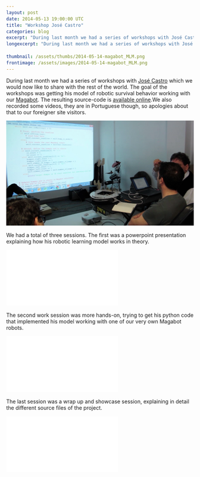 ```yaml
---
layout: post
date: 2014-05-13 19:00:00 UTC
title: "Workshop José Castro"
categories: blog
excerpt: "During last month we had a series of workshops with José Castro which we would now like to share with the rest of the world."
longexcerpt: "During last month we had a series of workshops with José Castro which we would now like to share with the rest of the world."

thumbnail: /assets/thumbs/2014-05-14-magabot_MLM.png
frontimage: /assets/images/2014-05-14-magabot_MLM.png
---
```


During last month we had a series of workshops with <a href="https://sites.google.com/site/josefgfcastro/">José Castro</a> which we would now like to share with the rest of the world. The goal of the workshops was getting his model of robotic survival behavior working with our <a href="http://magabot.cc">Magabot</a>. The resulting source-code is <a href="https://github.com/artica/MLM-Logic-Machine-Magabot">available online</a>.We also recorded some videos, they are in Portuguese though, so apologies about that to our foreigner site visitors. 

<img class="postimage" src="/assets/images/2014-05-14-magabot_MLM.png"/>

We had a total of three sessions. The first was a powerpoint presentation explaining how his robotic learning model works in theory.

<div class="video-container"><iframe src="//www.youtube.com/embed/oyfjAtc0_KA" frameborder="0" allowfullscreen></iframe></div>

The second work session was more hands-on, trying to get his python code that implemented his model working with one of our very own Magabot robots.

<div class="video-container"><iframe src="//www.youtube.com/embed/dCedfG5GePM" frameborder="0" allowfullscreen></iframe></div>

The last session was a wrap up and showcase session, explaining in detail the different source files of the project.

<div class="video-container"><iframe src="//www.youtube.com/embed/ogtGpvZY4Z4" frameborder="0" allowfullscreen></iframe></div>

